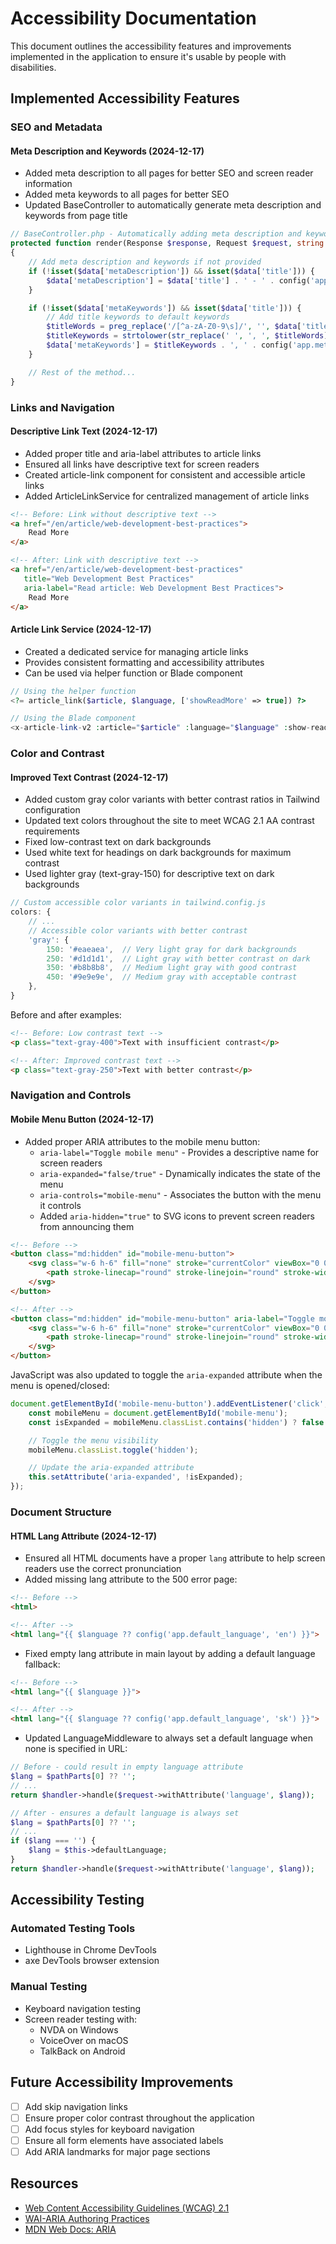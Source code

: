 # Accessibility Documentation

This document outlines the accessibility features and improvements implemented in the application to ensure it's usable by people with disabilities.

## Implemented Accessibility Features

### SEO and Metadata

#### Meta Description and Keywords (2024-12-17)
- Added meta description to all pages for better SEO and screen reader information
- Added meta keywords to all pages for better SEO
- Updated BaseController to automatically generate meta description and keywords from page title

```php
// BaseController.php - Automatically adding meta description and keywords
protected function render(Response $response, Request $request, string $template, array $data = []): Response
{
    // Add meta description and keywords if not provided
    if (!isset($data['metaDescription']) && isset($data['title'])) {
        $data['metaDescription'] = $data['title'] . ' - ' . config('app.description');
    }

    if (!isset($data['metaKeywords']) && isset($data['title'])) {
        // Add title keywords to default keywords
        $titleWords = preg_replace('/[^a-zA-Z0-9\s]/', '', $data['title']);
        $titleKeywords = strtolower(str_replace(' ', ', ', $titleWords));
        $data['metaKeywords'] = $titleKeywords . ', ' . config('app.meta_keywords');
    }

    // Rest of the method...
}
```

### Links and Navigation

#### Descriptive Link Text (2024-12-17)
- Added proper title and aria-label attributes to article links
- Ensured all links have descriptive text for screen readers
- Created article-link component for consistent and accessible article links
- Added ArticleLinkService for centralized management of article links

```html
<!-- Before: Link without descriptive text -->
<a href="/en/article/web-development-best-practices">
    Read More
</a>

<!-- After: Link with descriptive text -->
<a href="/en/article/web-development-best-practices"
   title="Web Development Best Practices"
   aria-label="Read article: Web Development Best Practices">
    Read More
</a>
```

#### Article Link Service (2024-12-17)
- Created a dedicated service for managing article links
- Provides consistent formatting and accessibility attributes
- Can be used via helper function or Blade component

```php
// Using the helper function
<?= article_link($article, $language, ['showReadMore' => true]) ?>

// Using the Blade component
<x-article-link-v2 :article="$article" :language="$language" :show-read-more="true" />
```

### Color and Contrast

#### Improved Text Contrast (2024-12-17)
- Added custom gray color variants with better contrast ratios in Tailwind configuration
- Updated text colors throughout the site to meet WCAG 2.1 AA contrast requirements
- Fixed low-contrast text on dark backgrounds
- Used white text for headings on dark backgrounds for maximum contrast
- Used lighter gray (text-gray-150) for descriptive text on dark backgrounds

```js
// Custom accessible color variants in tailwind.config.js
colors: {
    // ...
    // Accessible color variants with better contrast
    'gray': {
        150: '#eaeaea',  // Very light gray for dark backgrounds
        250: '#d1d1d1',  // Light gray with better contrast on dark
        350: '#b8b8b8',  // Medium light gray with good contrast
        450: '#9e9e9e',  // Medium gray with acceptable contrast
    },
}
```

Before and after examples:

```html
<!-- Before: Low contrast text -->
<p class="text-gray-400">Text with insufficient contrast</p>

<!-- After: Improved contrast text -->
<p class="text-gray-250">Text with better contrast</p>
```

### Navigation and Controls

#### Mobile Menu Button (2024-12-17)
- Added proper ARIA attributes to the mobile menu button:
  - `aria-label="Toggle mobile menu"` - Provides a descriptive name for screen readers
  - `aria-expanded="false/true"` - Dynamically indicates the state of the menu
  - `aria-controls="mobile-menu"` - Associates the button with the menu it controls
  - Added `aria-hidden="true"` to SVG icons to prevent screen readers from announcing them

```html
<!-- Before -->
<button class="md:hidden" id="mobile-menu-button">
    <svg class="w-6 h-6" fill="none" stroke="currentColor" viewBox="0 0 24 24">
        <path stroke-linecap="round" stroke-linejoin="round" stroke-width="2" d="M4 6h16M4 12h16m-7 6h7"/>
    </svg>
</button>

<!-- After -->
<button class="md:hidden" id="mobile-menu-button" aria-label="Toggle mobile menu" aria-expanded="false" aria-controls="mobile-menu">
    <svg class="w-6 h-6" fill="none" stroke="currentColor" viewBox="0 0 24 24" aria-hidden="true">
        <path stroke-linecap="round" stroke-linejoin="round" stroke-width="2" d="M4 6h16M4 12h16m-7 6h7"/>
    </svg>
</button>
```

JavaScript was also updated to toggle the `aria-expanded` attribute when the menu is opened/closed:

```javascript
document.getElementById('mobile-menu-button').addEventListener('click', function() {
    const mobileMenu = document.getElementById('mobile-menu');
    const isExpanded = mobileMenu.classList.contains('hidden') ? false : true;

    // Toggle the menu visibility
    mobileMenu.classList.toggle('hidden');

    // Update the aria-expanded attribute
    this.setAttribute('aria-expanded', !isExpanded);
});
```

### Document Structure

#### HTML Lang Attribute (2024-12-17)
- Ensured all HTML documents have a proper `lang` attribute to help screen readers use the correct pronunciation
- Added missing lang attribute to the 500 error page:

```html
<!-- Before -->
<html>

<!-- After -->
<html lang="{{ $language ?? config('app.default_language', 'en') }}">
```

- Fixed empty lang attribute in main layout by adding a default language fallback:

```html
<!-- Before -->
<html lang="{{ $language }}">

<!-- After -->
<html lang="{{ $language ?? config('app.default_language', 'sk') }}">
```

- Updated LanguageMiddleware to always set a default language when none is specified in URL:

```php
// Before - could result in empty language attribute
$lang = $pathParts[0] ?? '';
// ...
return $handler->handle($request->withAttribute('language', $lang));

// After - ensures a default language is always set
$lang = $pathParts[0] ?? '';
// ...
if ($lang === '') {
    $lang = $this->defaultLanguage;
}
return $handler->handle($request->withAttribute('language', $lang));
```

## Accessibility Testing

### Automated Testing Tools
- Lighthouse in Chrome DevTools
- axe DevTools browser extension

### Manual Testing
- Keyboard navigation testing
- Screen reader testing with:
  - NVDA on Windows
  - VoiceOver on macOS
  - TalkBack on Android

## Future Accessibility Improvements

- [ ] Add skip navigation links
- [ ] Ensure proper color contrast throughout the application
- [ ] Add focus styles for keyboard navigation
- [ ] Ensure all form elements have associated labels
- [ ] Add ARIA landmarks for major page sections

## Resources

- [Web Content Accessibility Guidelines (WCAG) 2.1](https://www.w3.org/TR/WCAG21/)
- [WAI-ARIA Authoring Practices](https://www.w3.org/TR/wai-aria-practices-1.1/)
- [MDN Web Docs: ARIA](https://developer.mozilla.org/en-US/docs/Web/Accessibility/ARIA)
